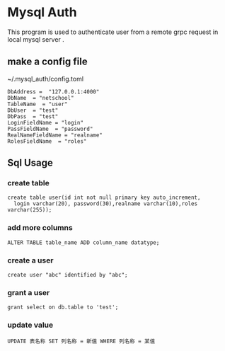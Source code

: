 # Mysql Auth

This program is used to authenticate user from a remote grpc request in local mysql server .

## make a config file

~/.mysql_auth/config.toml

```
DbAddress =  "127.0.0.1:4000"
DbName  = "netschool" 
TableName  = "user" 
DbUser  = "test"
DbPass  = "test"
LoginFieldName = "login"
PassFieldName  = "password"
RealNameFieldName = "realname"
RolesFieldName  = "roles"
```

## Sql Usage

### create table

```
create table user(id int not null primary key auto_increment,
  login varchar(20), password(30),realname varchar(10),roles varchar(255));
```

### add more columns

```
ALTER TABLE table_name ADD column_name datatype;
```

### create a user

```
create user "abc" identified by "abc";
```

### grant a user 

```
grant select on db.table to 'test';
```

### update value

```
UPDATE 表名称 SET 列名称 = 新值 WHERE 列名称 = 某值
```